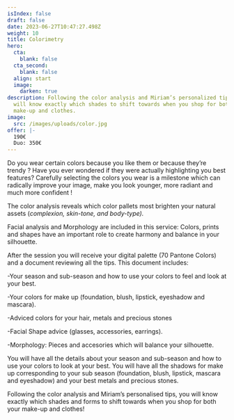 ```yaml
---
isIndex: false
draft: false
date: 2023-06-27T10:47:27.498Z
weight: 10
title: Colorimetry
hero:
  cta:
    blank: false
  cta_second:
    blank: false
  align: start
  image:
    darken: true
description: Following the color analysis and Miriam’s personalized tips, you
  will know exactly which shades to shift towards when you shop for both your
  make-up and clothes.
image:
  src: /images/uploads/color.jpg
offer: |-
  190€
  Duo: 350€
---
```

Do you wear certain colors because you like them or because they’re trendy ? Have you ever wondered if they were actually highlighting you best features? Carefully selecting the colors you wear is a milestone which can radically improve your image, make you look younger, more radiant and much more confident !

The color analysis reveals which color pallets most brighten your natural assets (*complexion, skin-tone, and body-type).*



Facial analysis and Morphology are included in this service: Colors, prints and shapes have an important role to create harmony and balance in your silhouette.

After the session you will receive your digital palette (70 Pantone Colors) and a document reviewing all the tips.  This document includes:

\-Your season and sub-season and how to use your colors to feel and look at your best.

\-Your colors for make up (foundation, blush, lipstick, eyeshadow and mascara).

\-Adviced colors for your hair, metals and precious stones

\-Facial Shape advice (glasses, accessories, earrings).

\-Morphology: Pieces and accesories which will balance your silhouette.

You will have all the details about your season and sub-season and how to use your colors to look at your best. You will have all the shadows for make up corresponding to your sub season (foundation, blush, lipstick, mascara and eyeshadow) and your best metals and precious stones.

Following the color analysis and Miriam’s personalised tips, you will know exactly which shades and forms to shift towards when you shop for both your make-up and clothes!
